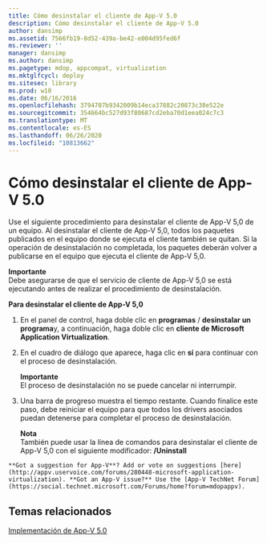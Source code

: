 ```yaml
---
title: Cómo desinstalar el cliente de App-V 5.0
description: Cómo desinstalar el cliente de App-V 5.0
author: dansimp
ms.assetid: 7566fb19-8d52-439a-be42-e004d95fed6f
ms.reviewer: ''
manager: dansimp
ms.author: dansimp
ms.pagetype: mdop, appcompat, virtualization
ms.mktglfcycl: deploy
ms.sitesec: library
ms.prod: w10
ms.date: 06/16/2016
ms.openlocfilehash: 3794707b9342009b14eca37882c20873c38e522e
ms.sourcegitcommit: 354664bc527d93f80687cd2eba70d1eea024c7c3
ms.translationtype: MT
ms.contentlocale: es-ES
ms.lasthandoff: 06/26/2020
ms.locfileid: "10813662"
---
```

# Cómo desinstalar el cliente de App-V 5.0


Use el siguiente procedimiento para desinstalar el cliente de App-V 5,0 de un equipo. Al desinstalar el cliente de App-V 5,0, todos los paquetes publicados en el equipo donde se ejecuta el cliente también se quitan. Si la operación de desinstalación no completada, los paquetes deberán volver a publicarse en el equipo que ejecuta el cliente de App-V 5,0.

**Importante**  
Debe asegurarse de que el servicio de cliente de App-V 5,0 se está ejecutando antes de realizar el procedimiento de desinstalación.



**Para desinstalar el cliente de App-V 5,0**

1.  En el panel de control, haga doble clic en **programas**  /  **desinstalar un programa**y, a continuación, haga doble clic en **cliente de Microsoft Application Virtualization**.

2.  En el cuadro de diálogo que aparece, haga clic en **sí** para continuar con el proceso de desinstalación.

    **Importante**  
    El proceso de desinstalación no se puede cancelar ni interrumpir.



3.  Una barra de progreso muestra el tiempo restante. Cuando finalice este paso, debe reiniciar el equipo para que todos los drivers asociados puedan detenerse para completar el proceso de desinstalación.

    **Nota**  
    También puede usar la línea de comandos para desinstalar el cliente de App-V 5,0 con el siguiente modificador: **/Uninstall**



~~~
**Got a suggestion for App-V**? Add or vote on suggestions [here](http://appv.uservoice.com/forums/280448-microsoft-application-virtualization). **Got an App-V issue?** Use the [App-V TechNet Forum](https://social.technet.microsoft.com/Forums/home?forum=mdopappv).
~~~

## Temas relacionados


[Implementación de App-V 5.0](deploying-app-v-50.md)










